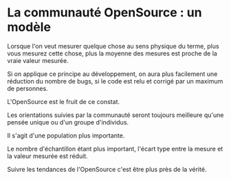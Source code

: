 # La communauté OpenSource : un modèle

Lorsque l'on veut mesurer quelque chose au sens physique du terme, plus vous mesurez cette chose, plus la moyenne des mesures est proche de la vraie valeur mesurée.

Si on applique ce principe au développement, on aura plus facilement une réduction du nombre de bugs, si le code est relu et corrigé par un maximum de personnes.

L'OpenSource est le fruit de ce constat.

Les orientations suivies par la communauté seront toujours meilleure qu'une pensée unique ou d'un groupe d'individus.

Il s'agit d'une population plus importante.

Le nombre d'échantillon étant plus important, l'écart type entre la mesure et la valeur mesurée est réduit.


Suivre les tendances de l'OpenSource c'est être plus près de la vérité.
